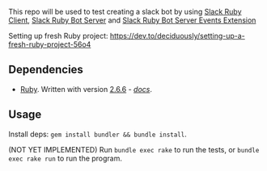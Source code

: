 This repo will be used to test creating a slack bot by using [Slack Ruby Client](https://github.com/dblock/slack-ruby-client), [Slack Ruby Bot Server](https://github.com/slack-ruby/slack-ruby-bot-server) and [Slack Ruby Bot Server Events Extension](https://github.com/slack-ruby/slack-ruby-bot-server-events)

Setting up fresh Ruby project: https://dev.to/deciduously/setting-up-a-fresh-ruby-project-56o4

## Dependencies

* [Ruby](https://www.ruby-lang.org/en/). Written with version [2.6.6](https://www.ruby-lang.org/en/news/2020/03/31/ruby-2-6-6-released/) - *[docs](https://docs.ruby-lang.org/en/2.6.0/)*.

## Usage

Install deps: `gem install bundler && bundle install`. 

(NOT YET IMPLEMENTED) Run `bundle exec rake` to run the tests, or `bundle exec rake run` to run the program.